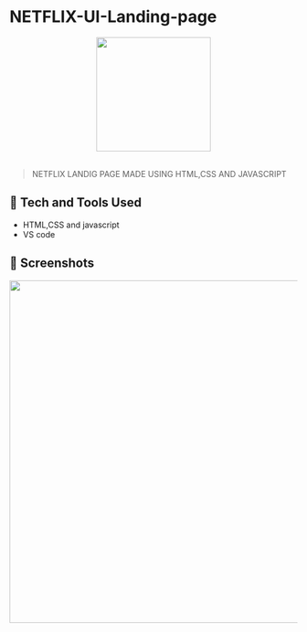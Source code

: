 # NETFLIX-UI-Landing-page
<div align="center">
  <img width="200px" src="https://www.freepnglogos.com/uploads/netflix-logo-0.png"/>
</div>
<br>

> NETFLIX LANDIG PAGE MADE USING HTML,CSS AND JAVASCRIPT

 
## 🚀 Tech and Tools Used

* HTML,CSS and javascript
* VS code


## 📸 Screenshots
<img src="" width='600' height='auto'>

